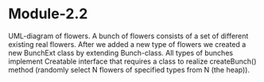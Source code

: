 # Module-2.2
UML-diagram of flowers.
A bunch of flowers consists of a set of different existing real flowers.
After we added a new type of flowers we created a new BunchExt class by extending Bunch-class.
All types of bunches implement Creatable interface that requires a class to realize createBunch() method (randomly select N flowers of specified types from N (the heap)).
